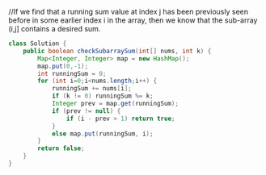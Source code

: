 //If we find that a running sum value at index j has been previously seen before in some earlier index i in the array, then we know that the sub-array (i,j] contains a desired sum.
```java
class Solution {
    public boolean checkSubarraySum(int[] nums, int k) {
        Map<Integer, Integer> map = new HashMap();
        map.put(0,-1);
        int runningSum = 0;
        for (int i=0;i<nums.length;i++) {
            runningSum += nums[i];
            if (k != 0) runningSum %= k; 
            Integer prev = map.get(runningSum);
            if (prev != null) {
                if (i - prev > 1) return true;
            }
            else map.put(runningSum, i);
        }
        return false;
    }
}
```
